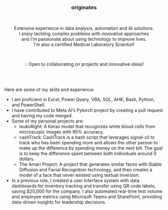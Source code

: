 <br>

### <h3 align="center">originates</h3>
<br>

<p align="center">Extensive experience in data analysis, automation and AI solutions.<br>I enjoy tackling complex problems with innovative approaches<br>and I'm passionate about using technology to improve lives.<br>I'm also a certified Medical Laboratory Scientist!</p><br><p align="center">💡 Open to collaborating on projects and innovative ideas!</p><br><br>

Here are some of my skills and experience:

- I am proficient in Excel, Power Query, VBA, SQL, AHK, Bash, Python, and PowerShell. 
- I have contributed to Meta AI’s Pytorch project by creating a pull request and having my code merged.
- Some of my personal projects are:
  - leukoRight: A Keras model that recognizes white blood cells from microscopic images with 95% accuracy.
  - cashTrack: CashTrack is a bash script that leverages signal-cli to track who has been spending more and allows the other person to make up the difference by spending money on the next bill. The goal is to keep the difference spent between both individuals around 0 dollars. 
  - The Amari Project: A project that generates similar faces with Stable Diffusion and Facial Recognition technology, and then creates a model of a face that never existed using textual inversion.
- In a previous role, I created a user interface system with data dashboards for inventory tracking and transfer using QR code labels, saving $20,000 for the company. I also automated real-time test volume and employee metrics using Microsoft Teams and SharePoint, providing data-driven insights for leadership decisions.
